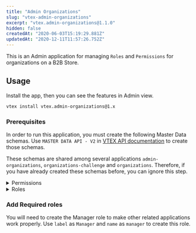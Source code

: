 ```yaml
---
title: "Admin Organizations"
slug: "vtex-admin-organizations"
excerpt: "vtex.admin-organizations@1.1.0"
hidden: false
createdAt: "2020-06-03T15:19:29.881Z"
updatedAt: "2020-12-11T11:57:26.752Z"
---
```


This is an Admin application for managing `Roles` and `Permissions` for organizations on a B2B Store.

## Usage

Install the app, then you can see the features in Admin view.

```sh
vtex install vtex.admin-organizations@1.x
```

### Prerequisites

In order to run this application, you must create the following Master Data schemas.
Use `MASTER DATA API - V2` in [VTEX API documentation](https://developers.vtex.com/reference#master-data-api-v2-overview) to create those schemas.

These schemas are shared among several applications `admin-organizations`, `organizations-challenge` and `organizations`. Therefore, if you have already created these schemas before, you can ignore this step.

<details>

<summary>Permissions</summary>

Data Entity Name: BusinessPermission
Schema Name: business-permission-schema-v1

``` json
{
 "properties": {
  "name": {
   "type": "string"
  },
  "label": {
   "type": "string"
  }
 },
 "v-default-fields": [
  "name",
  "label",
  "id"
 ],
 "required": [
  "name"
 ],
 "v-indexed": [
  "name"
 ],
 "v-security": {
  "allowGetAll": true,
  "publicRead": [
   "name",
   "label",
   "id"
  ],
  "publicWrite": [
   "name",
   "label"
  ],
  "publicFilter": [
   "name",
   "id"
  ]
 }
}

```

</details>

<details>

<summary>Roles</summary>

Data Entity Name: BusinessRole
Schema Name: business-role-schema-v1

```json
{
 "properties": {
  "name": {
   "type": "string"
  },
  "label": {
   "type": "string"
  },
  "permissions": {
   "type": "string"
  }
 },
 "definitions": {
  "permission": {
   "type": "string"
  }
 },
 "v-default-fields": [
  "name",
  "label",
  "id",
  "permissions"
 ],
 "required": [
  "name"
 ],
 "v-indexed": [
  "name"
 ],
 "v-security": {
  "allowGetAll": true,
  "publicRead": [
   "name",
   "label",
   "permissions",
   "id"
  ],
  "publicWrite": [
   "name",
   "label",
   "permissions"
  ],
  "publicFilter": [
   "name",
   "id"
  ]
 }
}
```

</details>

### Add Required roles

You will need to create the Manager role to make other related applications work properly.
Use `label` as `Manager` and `name` as `manager` to create this role.
